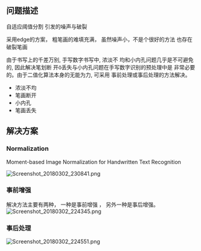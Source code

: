 
## 问题描述

自适应阈值分割 引发的噪声与破裂


采用edge的方案， 粗笔画的难填充满， 虽然噪声小，不是个很好的方法
也存在破裂笔画

由于书写上的千差万别, 手写数字书写中, 浓淡不
均和小内孔问题几乎是不可避免的, 因此解决笔划断
开ö丢失与小内孔问题在手写数字识别的预处理中是
非常必要的。由于二值化算法本身的无能为力, 可采用
事前处理或事后处理的方法解决。

* 浓淡不均
* 笔画断开
* 小内孔
* 笔画丢失

## 解决方案

### Normalization

Moment-based Image Normalization for Handwritten Text Recognition

![Screenshot_20180302_230841.png](./IMG/Screenshot_20180302_230841.png)

### 事前增强
解决方法主要有两种， 一种是事前增强 ， 另外一种是事后增强。
![Screenshot_20180302_224345.png](./IMG/Screenshot_20180302_224345.png)


### 事后处理

![Screenshot_20180302_224551.png](./IMG/Screenshot_20180302_224551.png)